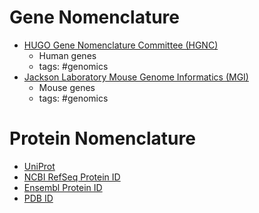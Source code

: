 # Gene Nomenclature

* [HUGO Gene Nomenclature Committee (HGNC)]()
    * Human genes
    * tags: #genomics
* [Jackson Laboratory Mouse Genome Informatics (MGI)]()
    * Mouse genes
    * tags: #genomics


# Protein Nomenclature
* [UniProt]()
* [NCBI RefSeq Protein ID]()
* [Ensembl Protein ID]()
* [PDB ID]()

